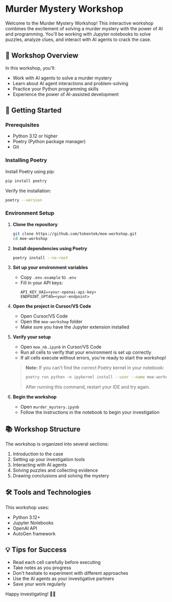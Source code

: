 # Murder Mystery Workshop

Welcome to the Murder Mystery Workshop! This interactive workshop combines the excitement of solving a murder mystery with the power of AI and programming. You'll be working with Jupyter notebooks to solve puzzles, analyze clues, and interact with AI agents to crack the case.

## 🎯 Workshop Overview

In this workshop, you'll:
- Work with AI agents to solve a murder mystery
- Learn about AI agent interactions and problem-solving
- Practice your Python programming skills
- Experience the power of AI-assisted development

## 🚀 Getting Started

### Prerequisites

- Python 3.12 or higher
- Poetry (Python package manager)
- Git

### Installing Poetry

Install Poetry using pip:
```bash
pip install poetry
```

Verify the installation:
```bash
poetry --version
```

### Environment Setup

1. **Clone the repository**
   ```bash
   git clone https://github.com/tokentek/moe-workshop.git
   cd moe-workshop
   ```

2. **Install dependencies using Poetry**
   ```bash
   poetry install --no-root
   ```

3. **Set up your environment variables**
   - Copy `.env.example` to `.env`
   - Fill in your API keys:
     ```
     API_KEY_OAI=<your-openai-api-key>
     ENDPOINT_GPT4O=<your-endpoint>
     ```

4. **Open the project in Cursor/VS Code**
   - Open Cursor/VS Code
   - Open the `moe-workshop` folder
   - Make sure you have the Jupyter extension installed

5. **Verify your setup**
   - Open `moe_nb.ipynb` in Cursor/VS Code
   - Run all cells to verify that your environment is set up correctly
   - If all cells execute without errors, you're ready to start the workshop!

   > **Note:** If you can't find the correct Poetry kernel in your notebook:
   > ```bash
   > poetry run python -m ipykernel install --user --name moe-workshop --display-name "Python (moe-workshop)"
   > ```
   > After running this command, restart your IDE and try again.

6. **Begin the workshop**
   - Open `murder_mystery.ipynb`
   - Follow the instructions in the notebook to begin your investigation

## 📚 Workshop Structure

The workshop is organized into several sections:
1. Introduction to the case
2. Setting up your investigation tools
3. Interacting with AI agents
4. Solving puzzles and collecting evidence
5. Drawing conclusions and solving the mystery

## 🛠️ Tools and Technologies

This workshop uses:
- Python 3.12+
- Jupyter Notebooks
- OpenAI API
- AutoGen framework

## 💡 Tips for Success

- Read each cell carefully before executing
- Take notes as you progress
- Don't hesitate to experiment with different approaches
- Use the AI agents as your investigative partners
- Save your work regularly


Happy investigating! 🕵️‍♂️




